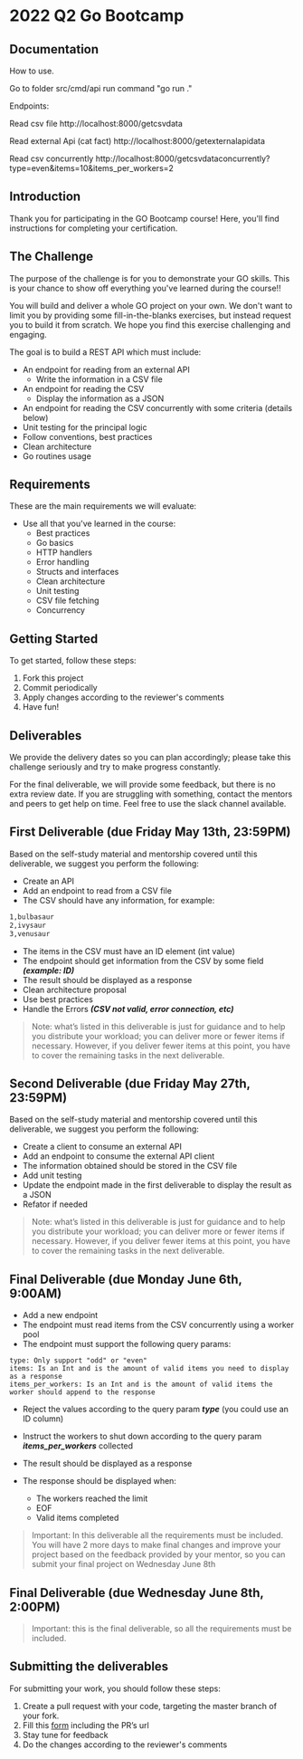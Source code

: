 # 2022 Q2 Go Bootcamp

## Documentation
How to use.

Go to folder src/cmd/api
run command "go run ."

Endpoints:

Read csv file
http://localhost:8000/getcsvdata

Read external Api (cat fact)
http://localhost:8000/getexternalapidata

Read csv concurrently
http://localhost:8000/getcsvdataconcurrently?type=even&items=10&items_per_workers=2

## Introduction

Thank you for participating in the GO Bootcamp course!
Here, you'll find instructions for completing your certification.

## The Challenge

The purpose of the challenge is for you to demonstrate your GO skills. This is your chance to show off everything you've learned during the course!!

You will build and deliver a whole GO project on your own. We don't want to limit you by providing some fill-in-the-blanks exercises, but instead request you to build it from scratch.
We hope you find this exercise challenging and engaging.

The goal is to build a REST API which must include:

- An endpoint for reading from an external API
  - Write the information in a CSV file
- An endpoint for reading the CSV
  - Display the information as a JSON
- An endpoint for reading the CSV concurrently with some criteria (details below)
- Unit testing for the principal logic
- Follow conventions, best practices
- Clean architecture
- Go routines usage

## Requirements

These are the main requirements we will evaluate:

- Use all that you've learned in the course:
  - Best practices
  - Go basics
  - HTTP handlers
  - Error handling
  - Structs and interfaces
  - Clean architecture
  - Unit testing
  - CSV file fetching
  - Concurrency

## Getting Started

To get started, follow these steps:

1. Fork this project
1. Commit periodically
1. Apply changes according to the reviewer's comments
1. Have fun!

## Deliverables

We provide the delivery dates so you can plan accordingly; please take this challenge seriously and try to make progress constantly.

For the final deliverable, we will provide some feedback, but there is no extra review date. If you are struggling with something, contact the mentors and peers to get help on time. Feel free to use the slack channel available.

## First Deliverable (due Friday May 13th, 23:59PM)

Based on the self-study material and mentorship covered until this deliverable, we suggest you perform the following:

- Create an API
- Add an endpoint to read from a CSV file
- The CSV should have any information, for example:

```txt
1,bulbasaur
2,ivysaur
3,venusaur
```

- The items in the CSV must have an ID element (int value)
- The endpoint should get information from the CSV by some field ***(example: ID)***
- The result should be displayed as a response
- Clean architecture proposal
- Use best practices
- Handle the Errors ***(CSV not valid, error connection, etc)***

> Note: what’s listed in this deliverable is just for guidance and to help you distribute your workload; you can deliver more or fewer items if necessary. However, if you deliver fewer items at this point, you have to cover the remaining tasks in the next deliverable.

## Second Deliverable (due Friday May 27th, 23:59PM)

Based on the self-study material and mentorship covered until this deliverable, we suggest you perform the following:

- Create a client to consume an external API
- Add an endpoint to consume the external API client
- The information obtained should be stored in the CSV file
- Add unit testing
- Update the endpoint made in the first deliverable to display the result as a JSON
- Refator if needed

> Note: what’s listed in this deliverable is just for guidance and to help you distribute your workload; you can deliver more or fewer items if necessary. However, if you deliver fewer items at this point, you have to cover the remaining tasks in the next deliverable.

## Final Deliverable (due Monday June 6th, 9:00AM)

- Add a new endpoint
- The endpoint must read items from the CSV concurrently using a worker pool
- The endpoint must support the following query params:

```text
type: Only support "odd" or "even"
items: Is an Int and is the amount of valid items you need to display as a response
items_per_workers: Is an Int and is the amount of valid items the worker should append to the response
```

- Reject the values according to the query param ***type*** (you could use an ID column)
- Instruct the workers to shut down according to the query param ***items_per_workers*** collected
- The result should be displayed as a response
- The response should be displayed when:

  - The workers reached the limit
  - EOF
  - Valid items completed

> Important: In this deliverable all the requirements must be included. You will have 2 more days to make final changes and improve your project based on the feedback provided by your mentor, so you can submit your final project on Wednesday June 8th

## Final Deliverable (due Wednesday June 8th, 2:00PM)
> Important: this is the final deliverable, so all the requirements must be included.

## Submitting the deliverables

For submitting your work, you should follow these steps:

1. Create a pull request with your code, targeting the master branch of your fork.
2. Fill this [form](https://forms.gle/urV6szfnCVMqp4UL9) including the PR’s url
3. Stay tune for feedback
4. Do the changes according to the reviewer's comments

